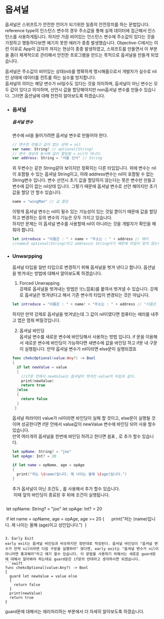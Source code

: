 # 옵셔널

옵셔널은 스위프트가 안전한 언어가 되기위한 일종의 안전장치를 하는 문법입니다. reference type의 인스턴스 변수의 경우 주소값을 통해 실제 데이터에 접근해서 인스턴스를 사용하게됩니다. 하지만  가끔 비어있는 인스턴스 변수에 주소값이 있다는 것을 가정하고 행동하다보면 예기치 못한 에러가 종종 발생했습니다. Objective-C에서는 이런 이유로 App이 갑자끼 꺼지는 현상이 종종 발생하였고, 스위프트를 만들면서 이 부분을 좀더 체계적으로 관리해서 안전한 프로그램을 만드는 목적으로 옵셔널을 만들게 되었습니다.

옵셔널은 주소값이 비어있는 상태\(nil\)를 명확하게 명시해줌으로서 개발자가 실수로 nil인 상태에 데이터를 컨트롤 하는 실수를 방지합니다.  
옵셔널의 의미는 해당 변수가 nil일수도 있다는 것을 의미하며, 옵셔널이 아닌 변수는 모두 값이 있다고 의미하며, 선언시 값을 할당해야지만 non옵셔널 변수를 만들수 있습니다. 그러면 옵션널에 대해 천천히 알아보도록 하겠습니다.

* ### 옵셔널

  ##### 옵셔널 변수

  변수에 nil을 들어가려면 옵셔널 변수로 만들어야 한다.

  ```swift
  // 변수만 만들고 값이 없는 상태 = nil
  var name: String? // optional(String)
  // 변수 생성과 동시에 값이 할당됨 = nil이 아니다.  
  var address: String = "서울 신사" // String
  ```

  위 두변수는 같은 String같아 보이지만 정확히는 다른 타입입니다. 위에 변수는 nil이 포함될 수 있는 옵셔널 String이고, 아래 address변수는 nil이 포함될 수 없는 String변수 입니다. 변수 선언시 초기 값을 할당하지 않는다는 뜻은 변수만 만들고 변수에 값이 없는 nil상태 입니다. 그렇기 때문에 옵셔널 변수로 선언 해야지만 초기값을 할당 안 할수 있습니다.

  ```swift
  name = "wingMan" // 값 할당
  ```

  이렇게 옵셔널 변수는 nil이 될수 있는 가능성이 있는 것일 뿐이기 때문에 값을 할당하고 변경하는 등의 변수의 기능은 모두 가지고 있습니다.  
  하지만 문제는 이 옵셔널 변수를 사용할때 nil이 아니라는 것을 개발자가 확인을 해줘야 합니다.  
  ```swift      
  let introduce = "이름은 : " + name + "주소는 : " + address // 에러      
  //name은 optional(String)이고 address는 String이기 때문에 타입이 맞지 않는다!!`
  ```
  
* ### Unwarpping
  옵셔널 타입을 일반 타입으로 변경하기 위해 옵셔널을 벗겨 낸다고 합니다. 옵션널을 벗겨내는 방법에 대해서 알아보도록 하겠습니다.  
  
  1. Forced Unwrapping  
  강제로 옵셔널을 벗겨내는 방법은 !\(느낌표\)를 붙여서 벗겨낼 수 있습니다. 강제로 옵셔널은 벗겨낸다고 해서 기존 변수의 타입이 변경되는 것은 아닙니다.  
  ```swift      
  let introduce = "이름은 : " + name! + "주소는 : " + address // "이름은 : wingman 주소는 : 서울 신사"
  ```  
  하지만 만약 강제로 옵셔널을 벗겨냈는데 그 값이 nil이였다면 컴퓨터는 에러를 내주고 앱은 멈춰 버릴것입니다.
     
  2. 옵셔널 바인딩  
  옵셔널 변수를 새로운 변수에 바인딩해서 사용하는 방법 입니다. if 문을 이용해서 새로운 변수에 바인딩이 가능하다면 새변수에 값을 바인딩 하고 if문 내 구문이 실행됩니다. 만약 옵셔널 변수가 nil이라면 else문이 실행되겠죠  
  ```swift  
  func chekcOptional(value:Any?) -> Bool
  {
    if let newValue = value
    {
      //if문 안에서 newValue는 옵셔널이 벗겨진 value의 타입과 같다.
      print(newValue)
      return true
    }else
    {
      return false
    }
   }
   ```  
  옵셔널 파라미터 value가 nil이라면 바인딩이 실패 할 것이고, else문이 실행될 것이며 성공한다면 if문 안에서 value값이 newValue 변수에 바인딩 되어 사용 할수 있습니다.   
  만약 여러개의 옵셔널을 한번에 바인딩 하려고 한다면 쉼표 *,* 로 추가 할수 있습니다.  
  ```swift  
  let opName: String? = "joo"
  let opAge: Int? = 20
    
  if let name = opName, age = opAge
  {
    print("저는 \(name)입니다. 제 나이는 올해 \(age)입니다.")
  }     
  ```    
  추가 옵셔널이 아닌 조건도 *,* 를 사용해서 추가 할수 있습니다.  
  이때 앞의 바인딩이 종료된 후 뒤에 조건이 실행됩니다.  
  ```swift
  let opName: String? = "joo"
  let opAge: Int? = 20
    
  if let name = opName, age = opAge, age >= 20
  {
      print("저는 \(name)입니다. 제 나이는 올해 \(age)이고 성인입니다.")
  }     
  ```      
  
  3. Early Exit  
  early exit는 옵셔널 바인딩과 비슷하지만 정반대로 작성된다. 옵셔널 바인딩이 "옵셔널 변수가 만약 nil이라면 다음 구문을 실행하라" 였다면, early exit는 "옵셔널 변수가 nil이 아니라면 통과해라"라고 얘기 할수 있습니다. 이 문법을 사용하기 위해서는 새로운 guard문에 대해서 알아봐야 하는데요 guard문은 if문의 반대라고 생각하시면 되겠습니다.  
  ```swift  
  func chekcOptional(value:Any?) -> Bool
  {
    guard let newValue = value else
    {
      return false
    }
    print(newValue)
    return true
  }
  ```  
  guard문에 대해서는 에러처리하는 부분에서 더 자세히 알아보도록 하겠습니다.

